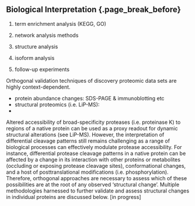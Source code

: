 ## Biological Interpretation {.page_break_before}


1. term enrichment analysis (KEGG, GO)
2. network analysis methods
3. structure analysis
4. isoform analysis

5. follow-up experiments

Orthogonal validation techniques of discovery proteomic data sets are highly context-dependent. 
- protein abundance changes: SDS-PAGE & immunoblotting etc
- structural proteomics (i.e. LiP-MS): 
-
Altered accessibility of broad-specificity proteases (i.e. proteinase K) to regions of a native protein can be used as a proxy readout for dynamic structural alterations (see LiP-MS).
However, the interpretation of differential cleavage patterns still remains challenging as a range of biological processes can effectively modulate protease accessibility. 
For instance, differential protease cleavage patterns in a native protein can be affected by a change in its interaction with other proteins or metabolites (occluding or exposing protease cleavage sites), conformational changes, and a host of posttranslational modifications (i.e. phosphorylation). 
Therefore, orthogonal approaches are necessary to assess which of these possibilities are at the root of any observed ‘structural change’. 
Multiple methodologies harnessed to further validate and assess structural changes in individual proteins are discussed below. 
[in progress]

